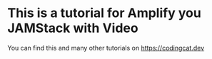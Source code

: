# This is a tutorial for Amplify you JAMStack with Video

You can find this and many other tutorials on https://codingcat.dev

